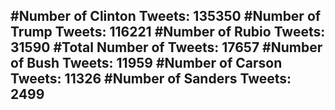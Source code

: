 #Number of Clinton Tweets: 135350
#Number of Trump Tweets: 116221
#Number of Rubio Tweets: 31590
#Total Number of Tweets: 17657 
#Number of Bush Tweets: 11959
#Number of Carson Tweets: 11326
#Number of Sanders Tweets: 2499
---
